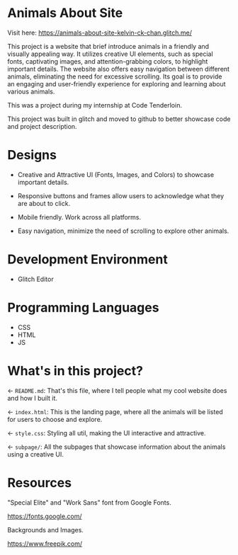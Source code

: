 # Animals About Site

Visit here: https://animals-about-site-kelvin-ck-chan.glitch.me/

This project is a website that brief introduce animals in a friendly and visually appealing way. It utilizes creative UI elements, such as special fonts, captivating images, and attention-grabbing colors, to highlight important details. The website also offers easy navigation between different animals, eliminating the need for excessive scrolling. Its goal is to provide an engaging and user-friendly experience for exploring and learning about various animals. 

This was a project during my internship at Code Tenderloin.

This project was built in glitch and moved to github to better showcase code and project description.


# Designs

- Creative and Attractive UI (Fonts, Images, and Colors) to showcase important details.

- Responsive buttons and frames allow users to acknowledge what they are about to click.

- Mobile friendly. Work across all platforms.

- Easy navigation, minimize the need of scrolling to explore other animals.


# Development Environment

- Glitch Editor


# Programming Languages

- CSS
- HTML
- JS


# What's in this project?

← `README.md`: That's this file, where I tell people what my cool website does and how I built it.

← `index.html`: This is the landing page, where all the animals will be listed for users to choose and explore.

← `style.css`: Styling all util, making the UI interactive and attractive.

← `subpage/`: All the subpages that showcase information about the animals using a creative UI.


# Resources

"Special Elite" and "Work Sans" font from Google Fonts.

https://fonts.google.com/

Backgrounds and Images.

https://www.freepik.com/



